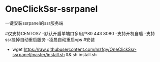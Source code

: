 # OneClickSsr-ssrpanel
一键安装ssrpanel的ssr服务端

#仅支持CENTOS7
-默认开启单端口多用户80 443 8080
-支持开机自启
-支持ssr挂掉自动重启服务
-凌晨自动重启vps
#安装
- wget https://raw.githubusercontent.com/mzfqy/OneClickSsr-ssrpanel/master/install.sh && sh install.sh
